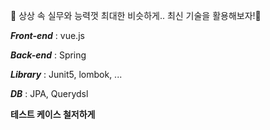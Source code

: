 :star2: 상상 속 실무와 능력껏 최대한 비슷하게.. 최신 기술을 활용해보자!:star2:

***Front-end*** : vue.js

***Back-end*** : Spring

***Library*** : Junit5, lombok, ...

***DB*** : JPA, Querydsl



**테스트 케이스 철저하게**

